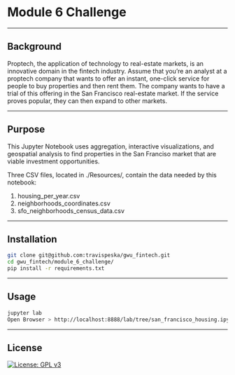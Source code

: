 # Module 6 Challenge

---

## Background

Proptech, the application of technology to real-estate markets, is an innovative domain in the fintech industry. Assume that you’re an analyst at a proptech company that wants to offer an instant, one-click service for people to buy properties and then rent them. The company wants to have a trial of this offering in the San Francisco real-estate market. If the service proves popular, they can then expand to other markets.

---

## Purpose

This Jupyter Notebook uses aggregation, interactive visualizations, and geospatial analysis to find properties in the San Franciso market that are viable investment opportunities.

Three CSV files, located in ./Resources/, contain the data needed by this notebook:
1. housing_per_year.csv
2. neighborhoods_coordinates.csv
3. sfo_neighborhoods_census_data.csv

---

## Installation

```sh
git clone git@github.com:travispeska/gwu_fintech.git
cd gwu_fintech/module_6_challenge/
pip install -r requirements.txt
```

---

## Usage

```sh
jupyter lab
Open Browser > http://localhost:8888/lab/tree/san_francisco_housing.ipynb
```

---

## License

[![License: GPL v3](https://img.shields.io/badge/License-GPLv3-blue.svg)](https://www.gnu.org/licenses/gpl-3.0)
